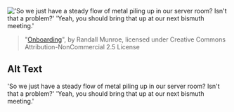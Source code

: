 !['So we just have a steady flow of metal piling up in our server room? Isn't that a problem?' 'Yeah, you should bring that up at our next bismuth meeting.'](https://imgs.xkcd.com/comics/onboarding.png)
> "[Onboarding](https://xkcd.com/1812/)", by Randall Munroe, licensed under Creative Commons Attribution-NonCommercial 2.5 License

## Alt Text
'So we just have a steady flow of metal piling up in our server room? Isn't that a problem?' 'Yeah, you should bring that up at our next bismuth meeting.'
